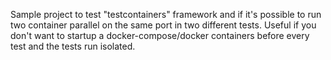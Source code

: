Sample project to test "testcontainers" framework and if it's possible to run two container parallel on the same port in two different tests.
Useful if you don't want to startup a docker-compose/docker containers before every test and the tests run isolated.
